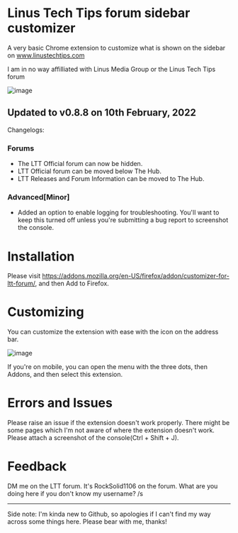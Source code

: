 
# Linus Tech Tips forum sidebar customizer

A very basic Chrome extension to customize what is shown on the sidebar on www.linustechtips.com

I am in no way affilliated with Linus Media Group or the Linus Tech Tips forum

![image](https://user-images.githubusercontent.com/83384667/141053644-68d6a89f-6fa7-4c0a-8a1d-be77f8dddc4c.png)


## Updated to v0.8.8 on 10th February, 2022
Changelogs:

### Forums
- The LTT Official forum can now be hidden.
- LTT Official forum can be moved below The Hub.
- LTT Releases and Forum Information can be moved to The Hub.


### Advanced[Minor]
- Added an option to enable logging for troubleshooting. You'll want to keep this turned off unless you're submitting a bug report to screenshot the console.


# Installation
Please visit https://addons.mozilla.org/en-US/firefox/addon/customizer-for-ltt-forum/, and then Add to Firefox.

# Customizing
You can customize the extension with ease with the icon on the address bar.

![image](https://user-images.githubusercontent.com/84492239/140894601-6875b69f-001a-4e34-a70e-63b4a0f8a5ad.png)

If you're on mobile, you can open the menu with the three dots, then Addons, and then select this extension.



# Errors and Issues
Please raise an issue if the extension doesn't work properly. There might be some pages which I'm not aware of where the extension doesn't work. Please attach a screenshot of the console(Ctrl + Shift + J).

# Feedback
DM me on the LTT forum. It's RockSolid1106 on the forum. What are you doing here if you don't know my username? /s

---------------------------------
Side note: I'm kinda new to Github, so apologies if I can't find my way across some things here. Please bear with me, thanks!


